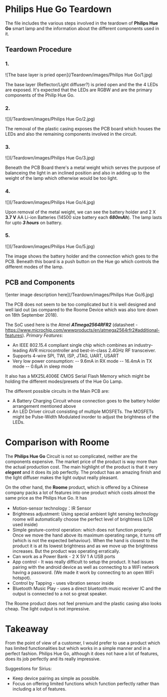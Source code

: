 # Philips Hue Go Teardown

The file includes the various steps involved in the teardown of **Philips Hue Go** smart lamp and the information about the  different components used in it.

## Teardown Procedure
### 1. 
![The base layer is pried open](/Teardown/images/Philips Hue Go/1.jpg)

The base layer (Reflector/Light diffuser?) is pried open and the the 4 LEDs are exposed. It's expected that the LEDs are RGBW and are the primary components of the Philip Hue Go.

### 2.
![](/Teardown/images/Philips Hue Go/2.jpg)

The removal of the plastic casing exposes the PCB board which houses the LEDs and also the remaining components involved in the circuit.
### 3.
![](/Teardown/images/Philips Hue Go/3.jpg)

Beneath the PCB Board there's a metal weight which serves the purpose of balanceing the light in an inclined position and also in adding up to the weight of the lamp which otherwise would be too light.

### 4.
![](/Teardown/images/Philips Hue Go/4.jpg)

Upon removal of the metal weight, we can see the battery holder and 2 X **3.7 V** AA Li-ion Batteries (14500 size battery each ***680mAh***). The lamp lasts for upto ***3 hours*** on battery.

### 5.
![](/Teardown/images/Philips Hue Go/5.jpg)

The image shows the battery holder and the connection which goes to the PCB. Beneath this board is a push button on the Hue go which controls the different modes of the lamp.


## PCB and Components
![enter image description here](/Teardown/images/Philips Hue Go/6.jpg)

The PCB does not seem to be too complicated but it is well designed and well laid out (as compared to the Roome Device which was also tore down on 18th September 2018).

The SoC used here is the Atmel ***ATmega2564RFR2*** (datasheet - https://www.microchip.com/wwwproducts/en/atmega2564rfr2#additional-features).
*Primary Features*:
- An IEEE 802.15.4 compliant single chip which combines an industry-leading AVR microcontroller and best-in-class 2.4GHz RF transceiver.
- Supports 4-wire SPI, TWI, ISP, JTAG, UART, USART
- Very low power consumption:
-- 9.6mA in RX mode
-- 16.4mA in TX mode
-- 0.6μA in sleep mode

It also has a MX25L4006E CMOS Serial Flash Memory which might be holding the different modes/presets of the Hue Go Lamp.

The different possible circuits in the Main PCB are:

- A Battery Charging Circuit whose connection goes to the battery holder arrangement mentioned above
- An LED Driver circuit consisting of multiple MOSFETs. The MOSFETs might be Pulse-Width Modulated inorder to adjust the brightness of the LEDs.

# Comparison with Roome

The **Philips Hue Go** Circuit is not so complicated, neither are the components expensive. The market price of the product is way more than the actual production cost. The main highlight of the product is that it very ***elegent*** and it does its job perfectly. The product has an amazing finish and the light diffuser makes the light output really pleasant.

On the other hand, the **Roome** product, which is offered by a Chinese company packs a lot of features into one product which costs almost the same price as the Philips Hue Go. It has
-   Motion-sensor technology：IR Sensor
-   Brightness adjustment: Using special ambient light sensing technology roome will automatically choose the perfect level of brightness (LDR used inside)
-   Simple gesture-control operation: which does not function properly. Once we move the hand above its maximum operating range, it turns off (which is not the expected behaviour). When the hand is closest to the product it is at its lowest brightness and as we move up the brightness increases. But the product was operating erratically.
-   Can work as a Power Bank - 2 X 5V 1 A USB ports
-   App control - It was really difficult to setup the product. It had issues pairing with the android device as well as connecting to a WiFi network having a password. (We made it work by connecting to an open WiFi hotspot).
- Control by Tapping - uses vibration sensor inside
- Bluetooth Music Play - uses a direct bluetooth music receiver IC and the output is connected to a not so great speaker.

The Roome product does not feel premium and the plastic casing also looks cheap. The light output is not impressive.

# Takeaway
From the point of view of a customer, I would prefer to use a product which has limited functionalities but which works in a simple manner and in a perfect fashion. Philips Hue Go, although it does not have a lot of features, does its job perfectly and its really impressive.

Suggestions for Sirius:
- Keep device pairing as simple as possible.
- Focus on offering limited functions which function perfectly rather than including a lot of features.
